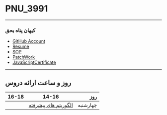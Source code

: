 # PNU_3991
--------------
###   کیهان پناه بحق
- [GitHub Account](https://github.com/kyhpnh)
- [Resume](https://kyhpnh.github.io)
- [SOP](https://kyhpnh.github.io/SOP)
- [PatchWork](https://github.com/kyhpnh/PNU_3991_AR/tree/main/General/PatchWork)
- [JavaScriptCertificate](https://www.sololearn.com/certificates/course/en/21600739/1024/landscape/png)


---

## روز و ساعت ارائه دروس

|     16-18     | 14-16          |  روز    |
| ------------- |:-------------:|--------:|
|               | [الگوریتم های پیشرفته](https://github.com/kyhpnh/PNU_3991/tree/main/Advanced%20Algorithms)|چهارشنبه |


